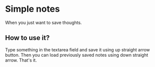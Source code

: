 # Simple notes 

When you just want to save thoughts.

## How to use it?

Type something in the textarea field and save it using up straight arrow button. Then you can load previously saved notes using down straight arrow. That's it.
